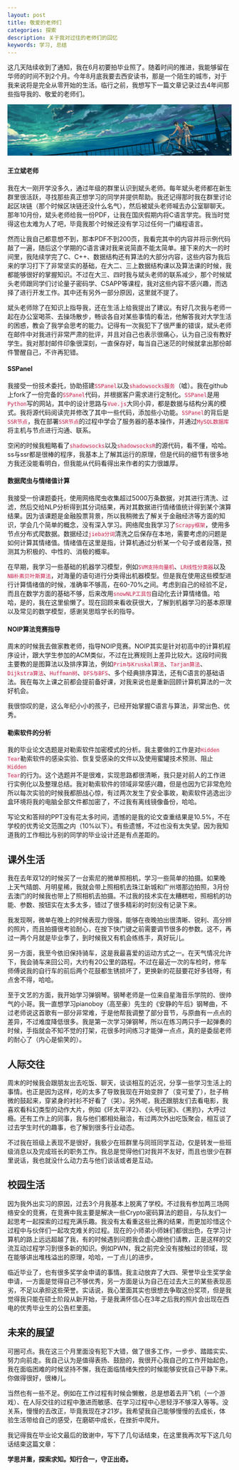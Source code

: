 ```yaml
---
layout: post
title: 敬爱的老师们
categories: 探索
description: 关于我对过往的老师们的回忆
keywords: 学习, 总结
---
```

这几天陆续收到了通知，我在6月初要拍毕业照了。随着时间的推进，我能够留在华师的时间不到2个月。今年8月底我要去西安读书，那是一个陌生的城市，对于我来说将是完全从零开始的生活。临行之前，我想写下一篇文章记录过去4年间那些指导我的、敬爱的老师们。

![](/images/discovery/A0515.png)

#### 王立斌老师
我在大一刚开学没多久，通过年级的群里认识到斌头老师。每年斌头老师都在新生群里很活跃，寻找那些真正想学习的同学并提供帮助。我还记得那时我在群里讨论起区块链（那个时候区块链还没什么名气），然后被斌头老师喊去办公室聊聊天。那年10月份，斌头老师给我一份PDF，让我在国庆假期内将C语言学完。我当时觉得这也太难为人了吧，毕竟我那个时候还没有学习过任何一门编程语言。

然而让我自己都意想不到，那本PDF不到200页，我看完其中的内容并将示例代码敲了一遍，随后这个学期的C语言课对我来说简直不能太简单。接下来的大一的时间里，我陆续学完了C、C++、数据结构还有算法的大部分内容，这些内容为我后来的学习打下了非常坚实的基础，在大二、三上数据结构课以及算法课的时候，我都能够很好的掌握知识。不过在大三、四时我与斌头老师的联系减少，那个时候斌头老师跟同学们讨论量子密码学、CSAPP等课程，我对这些内容不感兴趣，而选择了进行开发工作。其中还有另外一部分原因，这里就不提了。

斌头老师除了在知识上指导我，还在生活上给我提出了建议。有好几次我与老师一起在办公室喝茶、去操场散步，畅谈各自对某些事情的看法，他解答我对大学生活的困惑，教会了我学会思考的能力。记得有一次我犯下了很严重的错误，斌头老师在邮件中对我进行非常严肃的批评，并且对自己也表示很痛心，认为自己没有教好学生。我对那封邮件印象很深刻，一直保存好，每当自己迷茫的时候就拿出那份邮件警醒自己，不许再犯错。

#### SSPanel
我接受一份技术委托，协助搭建<code style="color:#c7254e;background-color:#f9f2f4;">SSPanel</code>以及<code style="color:#c7254e;background-color:#f9f2f4;">shadowsocks服务</code>（嘘）。我在github上fork了一份完备的<code style="color:#c7254e;background-color:#f9f2f4;">SSPanel</code>代码，并根据客户需求进行定制化。<code style="color:#c7254e;background-color:#f9f2f4;">SSPanel</code>是用<code style="color:#c7254e;background-color:#f9f2f4;">Python</code>写的网站，其中的设计思路与<code style="color:#c7254e;background-color:#f9f2f4;">Vue.js</code>大同小异，都是数据与结构分离的模式。我将源代码阅读完并修改了其中一些代码，添加些小功能。<code style="color:#c7254e;background-color:#f9f2f4;">SSPanel</code>的背后是<code style="color:#c7254e;background-color:#f9f2f4;">SSR节点</code>，我在部署<code style="color:#c7254e;background-color:#f9f2f4;">SSR节点</code>的过程中学会了服务器的基本操作，并通过<code style="color:#c7254e;background-color:#f9f2f4;">MySQL数据库</code>将主机与节点进行沟通、联系。

空闲的时候我粗略看了<code style="color:#c7254e;background-color:#f9f2f4;">shadowsocks</code>以及<code style="color:#c7254e;background-color:#f9f2f4;">shadowsocksR</code>的源代码，看不懂，哈哈。ss与ssr都是很棒的程序，我基本上了解其运行的原理，但是代码的细节有很多地方我还没能看明白，但我能从代码看得出来作者的实力很雄厚。

#### 数据爬虫与情绪值计算
我接受一份课题委托，使用网络爬虫收集超过5000万条数据，对其进行清洗、过滤，然后交给NLP分析得到其分词结果，再对其数据进行情绪值统计得到某个演算结果。因为该课题是金融股票背景，所以我稍微去了解关于金融经济等方面的知识，学会几个简单的概念，没有深入学习。网络爬虫我学习了<code style="color:#c7254e;background-color:#f9f2f4;">Scrapy框架</code>，使用多节点分布式爬数据。数据经过<code style="color:#c7254e;background-color:#f9f2f4;">jieba分词</code>清洗之后保存在本地，需要考虑的问题是如何计算其情绪值。情绪值在这里是指，计算机通过分析某一个句子或者段落，预测其为积极的、中性的、消极的概率。

在早期，我学习一些基础的机器学习模型，例如<code style="color:#c7254e;background-color:#f9f2f4;">SVM支持向量机</code>、<code style="color:#c7254e;background-color:#f9f2f4;">LR线性分类器</code>以及<code style="color:#c7254e;background-color:#f9f2f4;">NB朴素贝叶斯算法</code>，对海量的语句进行分类得出机器模型。但是我在使用这些模型进行计算情绪值的时候，准确率不够高，在60-70%之间。考虑到自己的经验不足，而且在数学方面的基础不够，后来改用<code style="color:#c7254e;background-color:#f9f2f4;">snowNLP工具包</code>自动化去计算情绪值。哈哈，是的，我在这里偷懒了。现在回顾来看收获很大，了解到机器学习的基本原理以及常见的数学模型，感谢吴思晗学长的指导。

#### NOIP算法竞赛指导
周末的时候我去做家教老师，指导NOIP竞赛。NOIP其实是针对初高中的计算机程序设计，跟大学生参加的ACM类似，不过在比赛规则上差异比较大。这段时间我主要教的是图算法以及排序算法，例如<code style="color:#c7254e;background-color:#f9f2f4;">Prim与Kruskal算法</code>、<code style="color:#c7254e;background-color:#f9f2f4;">Tarjan算法</code>、<code style="color:#c7254e;background-color:#f9f2f4;">Dijkstra算法</code>、<code style="color:#c7254e;background-color:#f9f2f4;">Huffman树</code>、<code style="color:#c7254e;background-color:#f9f2f4;">DFS与BFS</code>、多个经典排序算法，还有C语言的基础语法。我在每次上课之前都会提前备好课，对我来说也是重新回顾计算机算法的一次好机会。

我很惊叹的是，这么年纪小小的孩子，已经开始掌握C语言与算法，非常出色、优秀。

#### 勒索软件的分析
我的毕业论文选题是对勒索软件加密模式的分析。我主要做的工作是对<code style="color:#c7254e;background-color:#f9f2f4;">Hidden Tear</code>勒索软件的感染实验、恢复受感染的文件以及使用蜜罐技术预测、阻止<code style="color:#c7254e;background-color:#f9f2f4;">Hidden Tear</code>的行为。这个选题并不是很难，实现思路都很清晰，我只是对前人的工作进行实例化以及整理总结。我对勒索软件的领域非常感兴趣，但是也因为它非常危险所以每次实验的时候我都胆战心惊，有过两次发生了安全事故，勒索软件逃逸出沙盒环境将我的电脑全部文件都加密了，不过我有离线镜像备份，哈哈。

写论文和答辩的PPT没有花太多时间，遗憾的是我的论文查重结果是10.5%，不在学校的优秀论文范围之内（10%以下）。有些遗憾，不过也没有太失望。因为我知道我的工作相比与别的同学的毕业设计还是有点差距的。

## 课外生活

我在去年双12的时候买了一台索尼的微单照相机，学习一些简单的拍摄。如果晚上天气晴朗、月明星稀，我就会带上照相机去珠江新城和广州塔那边拍照，3月份去澳门的时候我也带上了照相机去拍摄。不过我的技术实在太糟糕啦，照相机的功能、参数、按钮实在太多太多，错过了很多精彩的时刻没有记录下来。

我发现啊，微单在晚上的时候表现力很强，能够在夜晚拍出很清晰、锐利、高分辨的照片，而且拍摄很考验耐心，在按下快门键之前需要调节很多的参数。这不，再过一两个月就是毕业季了，到时候我又有机会练练手，真好玩儿。

另一方面，我至今依旧保持骑车，这是我最喜爱的运动方式之一。在天气情况允许下，我会骑车来回公司，大约有20公里的路程。不过在最近一次的车检时，修车师傅说我的自行车的前后两个花鼓都生锈损坏了，更换新的花鼓要花好多钱呀，有点舍不得，哈哈。

至于文艺的方面，我开始学习弹钢琴。钢琴老师是一位来自星海音乐学院的、很帅气的小哥。我一直想学习pianoboy（高至豪）先生的《安静的午后》钢琴曲，不过老师说这首歌有一部分非常难，于是他帮我调整了部分音节，与原曲有一点点的差异，不过难度降低很多。我是第一次学习弹钢琴，所以在练习两只手一起弹奏的时候，手指就会不知不觉的打架，花很多时间练习才能弹一点点，真的是委屈老师的耐心了（内心是偷笑的）。

## 人际交往

周末的时候我会跟朋友出去吃饭、聊天，谈谈相互的近况，分享一些学习生活上的事情。也正是因为这样，吃的太多了导致我现在开始变胖了（变可爱了），肚子稍微的鼓起来，穿紧身的衬衫不好看了（哭）。另外呢，我还跟朋友们去看电影，我喜欢看科幻类型的动作大片，例如《环太平洋2》、《头号玩家》、《黑豹》，大呼过瘾。还有工作上的同事，我与他们都相处融洽，有过两次外出吃饭聚会，相互谈了过去学生时代的趣事，也了解到很多行业动态。

不过我在班级上表现不是很好，我极少在班群里与同班同学互动，仅是转发一些班级消息以及完成班长的职务工作。我总是觉得他们对我并不友好，而且也很少在群里说话，我也就没什么动力去与他们谈话或者是互动。

## 校园生活

因为我外出实习的原因，过去3个月我基本上脱离了学校。不过我有参加两三场网络安全的竞赛，在竞赛中我主要是解决一些Crypto密码算法的题目，与队友们一起思考一起探索的过程充满乐趣。我没有太看重这些比赛的结果，而更加珍惜这个过程中与伙伴们一起攻克难关的过程。现在的小师弟小师妹们都很出色，在学习计算机的路上远远超越了我，有的时候遇到问题我会虚心跟他们请教，正是这样的交流互动过程学习到很多新的知识。例如PWN，我之前完全没有接触过的领域，现在能够讲出堆栈溢出的原理，哈哈，一丁点儿的进步。

临近毕业了，也有很多奖学金申请的事情。我主动放弃了大四、荣誉毕业生奖学金申请，一方面是觉得自己不够优秀，另一方面是认为自己在过去大三的某些表现恶劣，不足以承担这些荣誉。实话说，我心里面其实也很想去争取这份奖项，但是我觉得我只能在硕士阶段从新开始，于是我满怀信心在3年之后我的照片会出现在西电的优秀毕业生的公告栏里面。

## 未来的展望

可圈可点。我在这三个月里面没有犯下大错，做了很多工作，一步步、踏踏实实、努力向前走。我自己认为是值得表扬、鼓励的，我很开心我自己的工作开始起色，我在面临困难的时候坚持不懈，我在面临情绪失控的时候能够安抚自己平静下来。你做得很好，很棒儿。

当然也有一些不足。例如在工作过程有时候会懒散，总是想着去开飞机（一个游戏）、在人际交往的过程中激进而敏感、在学习过程中心思轻浮不够深入等等。没关系，慢慢的去改正，毕竟我现在才21岁。我希望我自己能够慢慢的去成长，体验生活带给自己的感受，在磨砺中成长，在挫折中爬升。

我记得我在毕业论文最后的致谢中，写下了几句话结束，在这里我再次写下这几句话结束这篇文章：

<b>学思并重，探索求知。知行合一，守正出奇。</b>